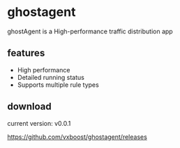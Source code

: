 # ghostagent

ghostAgent is a High-performance traffic distribution app

## features
* High performance
* Detailed running status
* Supports multiple rule types

## download

current version: v0.0.1

https://github.com/vxboost/ghostagent/releases

